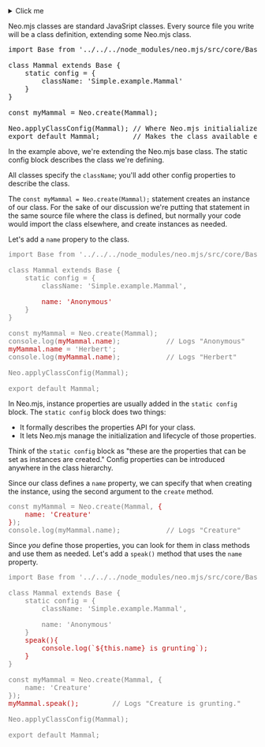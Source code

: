 <details>
  <summary>Click me</summary>
  
  ### Heading
  1. Foo
  2. Bar
     * Baz
     * Qux

  ### Some Javascript
  ```js
  function logSomething(something) {
    console.log('Something', something);
  }
  ```
</details>


Neo.mjs classes are standard JavaSript classes. Every source file
you write will be a class definition, extending some Neo.mjs
class.

<pre class="neo">
import Base from '../../../node_modules/neo.mjs/src/core/Base.mjs';

class Mammal extends Base {
    static config = {
        className: 'Simple.example.Mammal'
    }
}

const myMammal = Neo.create(Mammal);

Neo.applyClassConfig(Mammal); // Where Neo.mjs initialializes the class config. 
export default Mammal;        // Makes the class available elsewhere.
</pre>

In the example above, we're extending the Neo.mjs base class. The static
config block describes the class we're defining. 

All classes specify the `className`; you'll add other config properties to describe the class.

The `const myMammal = Neo.create(Mammal);` statement creates an instance of
our class. For the sake of our discussion we're putting that statement in the same source
file where the class is defined, but normally your code would import the class elsewhere, 
and create instances as needed.

Let's add a `name` propery to the class.

<pre class="neo" style="color:gray">
import Base from '../../../node_modules/neo.mjs/src/core/Base.mjs';

class Mammal extends Base {
    static config = {
        className: 'Simple.example.Mammal',

        <span style="color:#b91010">name: 'Anonymous'</span>
    }
}

const myMammal = Neo.create(Mammal);
console.log(<span style="color:#b91010">myMammal.name</span>);           // Logs "Anonymous"
<span style="color:#b91010">myMammal.name</span> = 'Herbert';
console.log(<span style="color:#b91010">myMammal.name</span>);           // Logs "Herbert"

Neo.applyClassConfig(Mammal);

export default Mammal;
</pre>

In Neo.mjs, instance properties are usually added in the `static config` block.
The `static config` block does two things: 
- It formally describes the properties API for your class.
- It lets Neo.mjs manage the initialization and lifecycle of those properties.

Think of the `static config` block as "these are the properties
that can be set as instances are created." Config properties can be introduced 
anywhere in the class hierarchy. 

Since our class defines a `name` property, we can specify that when creating
the instance, using the second argument to the `create` method. 

<pre class="neo" style="color:gray">
const myMammal = Neo.create(Mammal, <span style="color:#b91010">{
    name: 'Creature'
}</span>);
console.log(myMammal.name);           // Logs "Creature"
</pre>


Since _you_ define those properties, you can
look for them in class methods and use them as needed.
Let's add a `speak()` method that uses the `name` property.

<pre class="neo" style="color:gray">
import Base from '../../../node_modules/neo.mjs/src/core/Base.mjs';

class Mammal extends Base {
    static config = {
        className: 'Simple.example.Mammal',

        name: 'Anonymous'
    }
    <span style="color:#b91010">speak(){
        console.log(`${this.name} is grunting`);
    }</span>
}

const myMammal = Neo.create(Mammal, {
    name: 'Creature'
});
<span style="color:#b91010">myMammal.speak();</span>        // Logs "Creature is grunting."

Neo.applyClassConfig(Mammal);

export default Mammal;
</pre>



